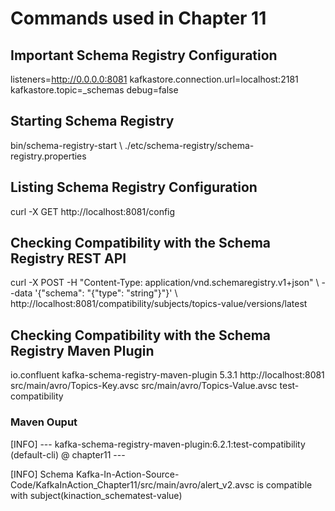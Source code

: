 # Commands used in Chapter 11

## Important Schema Registry Configuration

listeners=http://0.0.0.0:8081
kafkastore.connection.url=localhost:2181 
kafkastore.topic=_schemas 
debug=false

## Starting Schema Registry

bin/schema-registry-start \\ 
  ./etc/schema-registry/schema-registry.properties
  
## Listing Schema Registry Configuration

curl -X GET http://localhost:8081/config

## Checking Compatibility with the Schema Registry REST API

curl -X POST -H "Content-Type: application/vnd.schemaregistry.v1+json" \ 
  --data '{"schema": "{\"type\": \"string\"}"}' \ 
  http://localhost:8081/compatibility/subjects/topics-value/versions/latest 
  
## Checking Compatibility with the Schema Registry Maven Plugin

<plugin>
    <groupId>io.confluent</groupId>
    <artifactId>kafka-schema-registry-maven-plugin</artifactId> 
    <version>5.3.1</version>
    <configuration>
        <schemaRegistryUrls>
            <param>http://localhost:8081</param> 
        </schemaRegistryUrls>
        <subjects> 
            <Topics-key>src/main/avro/Topics-Key.avsc</Topics-key>
            <Topics-value>src/main/avro/Topics-Value.avsc</Topics-value>
        </subjects>
    </configuration>
    <goals>
        <goal>test-compatibility</goal> 
    </goals>
</plugin>


### Maven Ouput

[INFO] --- kafka-schema-registry-maven-plugin:6.2.1:test-compatibility (default-cli) @ chapter11 ---

[INFO] Schema Kafka-In-Action-Source-Code/KafkaInAction_Chapter11/src/main/avro/alert_v2.avsc is compatible with subject(kinaction_schematest-value)
